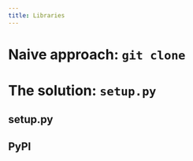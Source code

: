```yaml
---
title: Libraries
---
```


# Naive approach: `git clone`


# The solution: `setup.py`


## setup.py


## PyPI
